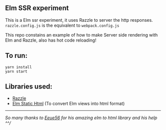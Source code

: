 ## Elm SSR experiment

This is a Elm ssr experiment, it uses Razzle to server the http responses.
`razzle.config.js` is the equivalent to `webpack.config.js`

This repo constains an example of how to make Server side rendering with Elm and Razzle, also has hot code reloading!

## To run: 

```
yarn install
yarn start
```

## Libraries used:

- [Razzle](https://github.com/jaredpalmer/razzle)
- [Elm Static Html](https://github.com/eeue56/elm-static-html-lib) (To convert Elm views into html format)

----

_So many thanks to [Eeue56](https://github.com/eeue56/) for his amazing elm to html library and his help ^^/_